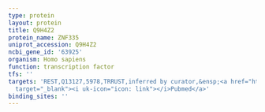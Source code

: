 ```yaml
---
type: protein
layout: protein
title: Q9H4Z2
protein_name: ZNF335
uniprot_accession: Q9H4Z2
ncbi_gene_id: '63925'
organism: Homo sapiens
function: transcription factor
tfs: ''
targets: 'REST,Q13127,5978,TRRUST,inferred by curator,&ensp;<a href="https://www.ncbi.nlm.nih.gov/pubmed/?term=23178126%5Buid%5D"
  target="_blank"><i uk-icon="icon: link"></i>Pubmed</a>'
binding_sites: ''
---
```

